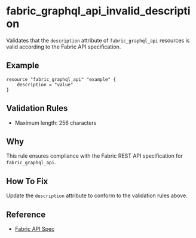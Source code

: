 # fabric_graphql_api_invalid_description

Validates that the `description` attribute of `fabric_graphql_api` resources is valid according to the Fabric API specification.

## Example

```hcl
resource "fabric_graphql_api" "example" {
    description = "value"
}
```

## Validation Rules

- Maximum length: 256 characters


## Why

This rule ensures compliance with the Fabric REST API specification for `fabric_graphql_api`.

## How To Fix

Update the `description` attribute to conform to the validation rules above.

## Reference

- [Fabric API Spec](https://github.com/microsoft/fabric-rest-api-specs/tree/main/graphQLApi/definitions.json)
